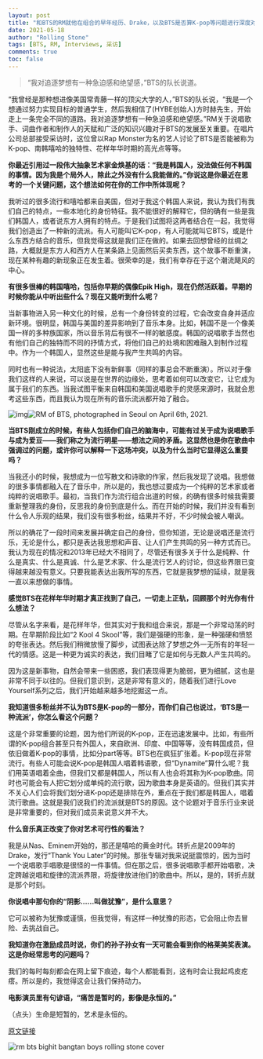 ```yaml
---
layout: post
title: "和BTS的RM就他在组合的早年经历、Drake，以及BTS是否算K-pop等问题进行深度对话"
date: 2021-05-18
author: "Rolling Stone"
tags: [BTS, RM, Interviews, 采访]
comments: true
toc: false
---
```


> “我对追逐梦想有一种急迫感和绝望感，”BTS的队长说道。

“我曾经是那种想进像美国常青藤一样的顶尖大学的人，”BTS的队长说，“我是一个想通过努力实现目标的普通学生，然后我相信了(HYBE创始人)方时赫先生，开始走上一条完全不同的道路。我对追逐梦想有一种急迫感和绝望感。”RM关于说唱歌手、词曲作者和制作人的天赋和广泛的知识兴趣对于BTS的发展至关重要。在唱片公司总部接受采访时，这位曾以Rap Monster为名的艺人讨论了BTS是否能被称为K-pop、南韩嘻哈的独特性、花样年华时期的高光点等等。

**你最近引用过一段伟大抽象艺术家金焕基的话：“我是韩国人，没法做任何不韩国的事情。因为我是个局外人，除此之外没有什么我能做的。”你说这是你最近在思考的一个关键问题，这个想法如何在你的工作中所体现呢？**

我听过的很多流行和嘻哈都来自美国，但对于我这个韩国人来说，我认为我们有我们自己的特点，一些本地化的身份特征。我不能很好的解释它，但的确有一些是我们韩国人，或者说东方人拥有的特点。于是我们试图将这两者结合在一起，我觉得我们创造出了一种新的流派。有人可能叫它K-pop，有人可能就叫它BTS，或是什么东西方结合的音乐，但我觉得这就是我们正在做的。如果去回想曾经的丝绸之路，大概就是东方人和西方人在某条路上见面然后买卖东西，这个故事不断重演，现在某种有趣的新现象正在发生着。很荣幸的是，我们有幸存在于这个潮流飓风的中心。

**有很多很棒的韩国嘻哈，包括你早期的偶像Epik High，现在仍然活跃着。早期的时候你能从中听出些什么？现在又能听到什么呢？**

当新事物进入另一种文化的时候，总有一个身份转变的过程，它会改变自身并适应新环境。很明显，韩国与美国的差异影响到了音乐本身。比如，韩国不是一个像美国一样的多种族国家，所以音乐背后有很不一样的敏感度。韩国的说唱歌手当然也有他们自己的独特而不同的抒情方式，将他们自己的处境和困难融入到制作过程中。作为一个韩国人，显然这些是能与我产生共鸣的内容。

同时也有一种说法，太阳底下没有新鲜事（同样的事总会不断重演）。所以对于像我们这样的人来说，可以说是在世界的边缘处，思考着如何可以改变它，让它成为属于我们的东西。当我试图平衡来自韩国和美国说唱歌手的灵感来源时，我就会思考这些东西，而且我认为现在所有的音乐流派都开始了融合。

![img](/!%5BRM%20of%20BTS,%20photographed%20in%20Seoul%20on%20April%206th,%202021.%5D(https:/www.rollingstone.com/wp-content/uploads/2021/05/RSDigital-Cover-BTS-RM_1800.jpg))![RM of BTS, photographed in Seoul on April 6th, 2021.](https://tva1.sinaimg.cn/large/008i3skNgy1gqmy20fmanj30u010ekjl.jpg)

**当BTS刚成立的时候，有些人包括你们自己的脑海中，可能有过关于成为说唱歌手与成为爱豆——我们称之为流行明星——想法之间的矛盾。这显然也是你在歌曲中强调过的问题，或许你可以解释一下这场冲突，以及为什么当时它显得这么重要吗？**

当我还小的时候，我想成为一位写散文和诗歌的作家，然后我发现了说唱。我想做的很多事情都融入在了音乐中，所以是的，我也想过要成为一个纯粹的艺术家或者纯粹的说唱歌手。最初，当我们作为流行组合出道的时候，的确有很多时候我需要重新整理我的身份，反思我的身份到底是什么。而在开始的时候，我们并没有看到什么令人乐观的结果，我们没有很多粉丝，结果并不好，不少时候会被人嘲讽。

所以的确花了一段时间来发展并确定自己的身份，但你知道，无论是说唱还是流行乐，无论是什么，都只是表达我思想和声音、让人们产生共鸣的另一种方式而已。我认为现在的情况和2013年已经大不相同了，尽管还有很多关于什么是纯粹、什么是真实、什么是真诚、什么是艺术家、什么是流行艺人的讨论，但这些界限已变得越来越没有意义。只要我能表达出我所写的东西，它就是我梦想的延续，就是我一直以来想做的事情。

**感觉BTS在花样年华时期才真正找到了自己，一切走上正轨，回顾那个时光你有什么想法？**

尽管从名字来看，是花样年华，但其实对于我和组合来说，那是一个非常动荡的时期。在早期阶段比如“2 Kool 4 Skool”等，我们是强硬的形象，是一种强硬和愤怒的夸张表达。然后我们稍微放慢了脚步，试图表达除了梦想之外一无所有的年轻一代的情感。这是一种更为诚实的表达，我们目睹了它是如何与无数人产生共鸣的。

因为这是新事物，自然会带来一些困惑，我们表现得更为脆弱，更为细腻，这也是非常不同于以往的。但我们意识到，这是非常有意义的，随着我们进行Love Yourself系列之后，我们开始越来越多地挖掘这一点。

**我知道很多粉丝并不认为BTS是K-pop的一部分，而你们自己也说过，‘BTS是一种流派’，你怎么看这个问题？**

这是个非常重要的论题，因为他们所说的K-pop，正在迅速发展中。比如，有些所谓的K-pop组合甚至只有外国人，来自欧洲、印度、中国等等，没有韩国成员，但依旧做着K-pop的事情，比如分part等等。BTS也在疯狂扩张着。K-pop现在非常流行。有些人可能会说K-pop是韩国人唱着韩语歌，但“Dynamite”算什么呢？我们用英语唱着全曲，但我们又都是韩国人，所以有人也会将其称为K-pop歌曲。同时也可能会有人把它划分成单纯的流行歌，因为歌曲本身是英语的。但我们其实并不关心人们会将我们划分进K-pop还是排除在外，重点在于我们都是韩国人，唱着流行歌曲。这就是我们说我们的流派就是BTS的原因。这个论题对于音乐行业来说是非常重要的，但对我们成员来说意义并不大。

**什么音乐真正改变了你对艺术可行性的看法？**

我是从Nas、Eminem开始的，那还是嘻哈的黄金时代。转折点是2009年的Drake，发行“Thank You Later”的时候。那张专辑对我来说挺震惊的，因为当时一个说唱歌手唱歌是很怪的一件事情。但在那之后，很多说唱歌手都开始唱歌，决定跨越说唱和旋律的流派界限，将旋律放进他们的歌曲中。所以，是的，转折点就是那个时刻。

**你说唱中那句你的“阴影......叫做犹豫”，是什么意思？**

它可以被称为犹豫或谨慎，但我觉得，有这样一种犹豫的形态，它会阻止你去冒险、去挑战自己。

**我知道你在激励成员时说，你们的孙子孙女有一天可能会看到你的格莱美奖表演。这是你经常思考的问题吗？**

我们的每时每刻都会在网上留下痕迹，每个人都能看到，这有时会让我起鸡皮疙瘩。所以是的，我觉得这会让我们保持动力。

**电影演员里有句谚语，“痛苦是暂时的，影像是永恒的。”**

（点头）生命是短暂的，艺术是永恒的。

[原文链接](https://www.rollingstone.com/music/music-features/bts-band-rm-cover-story-drake-k-pop-1167258/amp/?__twitter_impression=true)

![rm bts bighit bangtan boys rolling stone cover](https://tva1.sinaimg.cn/large/008i3skNgy1gqmzu0skz9j31900u0x1c.jpg)